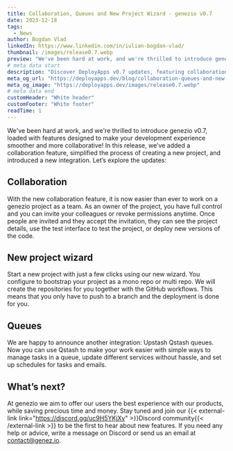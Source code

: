 ```yaml
---
title: Collaboration, Queues and New Project Wizard - genezio v0.7
date: 2023-12-18
tags:
  - News
author: Bogdan Vlad
linkedIn: https://www.linkedin.com/in/iulian-bogdan-vlad/
thumbnail: /images/release0.7.webp
preview: "We've been hard at work, and we're thrilled to introduce genezio v0.7, loaded with features designed to make your development experience smoother and more collaborative!"
# meta data start
description: "Discover DeployApps v0.7 updates, featuring collaboration tools, new project wizard, and Qstash queue integration for seamless development!"
meta_og_url: "https://deployapps.dev/blog/collaboration-queues-and-new-project-wizard-genezio-v0.7/"
meta_og_image: "https://deployapps.dev/images/release0.7.webp"
# meta data end
customHeader: "White header"
customFooter: "White footer"
readTime: 1
---
```


We've been hard at work, and we're thrilled to introduce genezio v0.7, loaded with features designed to make your development experience smoother and more collaborative! In this release, we’ve added a collaboration feature, simplified the process of creating a new project, and introduced a new integration. Let’s explore the updates:

## Collaboration

With the new collaboration feature, it is now easier than ever to work on a genezio project as a team. As an owner of the project, you have full control and you can invite your colleagues or revoke permissions anytime. Once people are invited and they accept the invitation, they can see the project details, use the test interface to test the project, or deploy new versions of the code.

## New project wizard

Start a new project with just a few clicks using our new wizard. You configure to bootstrap your project as a mono repo or multi repo. We will create the repositories for you together with the GitHub workflows. This means that you only have to push to a branch and the deployment is done for you.

## Queues

We are happy to announce another integration: Upstash Qstash queues. Now you can use Qstash to make your work easier with simple ways to manage tasks in a queue, update different services without hassle, and set up schedules for tasks and emails.

## What’s next?

At genezio we aim to offer our users the best experience with our products, while saving precious time and money. Stay tuned and join our {{< external-link link="https://discord.gg/uc9H5YKjXv" >}}Discord community{{< /external-link >}} to be the first to hear about new features. If you need any help or advice, write a message on Discord or send us an email at [contact@genez.io](mailto:contact@genez.io).
